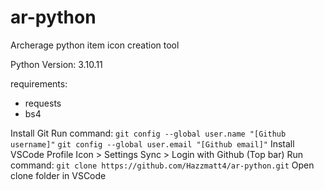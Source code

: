 # ar-python
Archerage python item icon creation tool

Python Version: 3.10.11

requirements:
- requests
- bs4

Install Git
Run command: 
```git config --global user.name "[Github username]"```
```git config --global user.email "[Github email]"```
Install VSCode
Profile Icon > Settings Sync > Login with Github (Top bar)
Run command:
```git clone https://github.com/Hazzmatt4/ar-python.git```
Open clone folder in VSCode